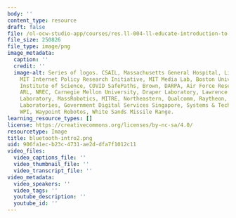 ```yaml
---
body: ''
content_type: resource
draft: false
file: /ol-ocw-studio-app/courses/res.ll-004-ll-educate-introduction-to-engineering-concepts-spring-2022/bluetooth-intro2.png
file_size: 250826
file_type: image/png
image_metadata:
  caption: ''
  credit: ''
  image-alt: Series of logos. CSAIL, Massachusetts General Hospital, Lincoln Laboratory,
    MIT Internet Policy Research Initiative, MIT Media Lab, Boston University, Weizmann
    Institute of Science, COVID SafePaths, Brown, DARPA, Air Force Research Laboratory,
    ARL, NREC, Carnegie Mellon University, Draper Laboratory, Lawrence Livermore National
    Laboratory, MassRobotics, MITRE, Northeastern, Qualcomm, Raytheon, Sandia National
    Laboratories, Government Digital Services Singapore, Systems & Technology Research,
    WPI, Waypoint Robotos, White Sands Missile Range.
learning_resource_types: []
license: https://creativecommons.org/licenses/by-nc-sa/4.0/
resourcetype: Image
title: bluetooth-intro2.png
uid: 906fa1ec-b23c-4731-ae2d-dfa7f1012c11
video_files:
  video_captions_file: ''
  video_thumbnail_file: ''
  video_transcript_file: ''
video_metadata:
  video_speakers: ''
  video_tags: ''
  youtube_description: ''
  youtube_id: ''
---
```

